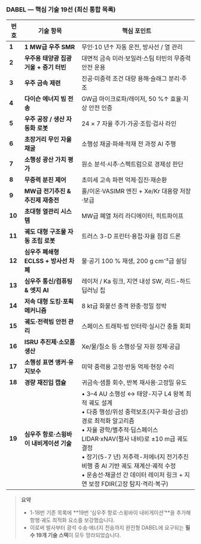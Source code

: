 ### DABEL ― 핵심 기술 19선 (최신 통합 목록)

| 번호     | 기술 항목                      | 핵심 포인트                                                                                                                                                                                                                                     |
| ------ | -------------------------- | ------------------------------------------------------------------------------------------------------------------------------------------------------------------------------------------------------------------------------------------ |
| **1**  | **1 MW급 우주 SMR**           | 무인·10 년↑ 자동 운전, 방사선 / 열 관리                                                                                                                                                                                                                 |
| **2**  | **우주용 태양광 집광 거울 + 증기 터빈**  | 대면적 금속 미러·보일러·스팀 터빈의 무중력 안전 운용                                                                                                                                                                                                             |
| **3**  | **우주 금속 제련**               | 진공·미중력 조건 대량 용해·슬래그 분리·주조                                                                                                                                                                                                                  |
| **4**  | **다이슨 에너지 빔 전송**           | GW급 마이크로파/레이저, 50 %↑ 효율·지상 안전 인증                                                                                                                                                                                                           |
| **5**  | **우주 공장 / 생산 자동화 로봇**      | 24 × 7 자율 주기·가공·조립·검사 라인                                                                                                                                                                                                                   |
| **6**  | **초장거리 무인 자율 채굴**          | 소행성 채굴·파쇄·적재 전 과정 AI 주행                                                                                                                                                                                                                    |
| **7**  | **소행성 광산 가치 평가**           | 원소 분석·시추·스펙트럼으로 경제성 판단                                                                                                                                                                                                                     |
| **8**  | **무중력 분진 제어**              | 초미세 고속 파편 억제·집진·재순환                                                                                                                                                                                                                        |
| **9**  | **MW급 전기추진 & 추진제 재충전**     | 홀/이온·VASIMR 엔진 + Xe/Kr 대용량 저장·보급                                                                                                                                                                                                           |
| **10** | **초대형 열관리 시스템**            | MW급 폐열 처리 라디에이터, 히트파이프                                                                                                                                                                                                                     |
| **11** | **궤도 대형 구조물 자동 조립 로봇**     | 트러스 3-D 프린터·용접·자율 점검 드론                                                                                                                                                                                                                    |
| **12** | **심우주 폐쇄형 ECLSS + 방사선 차폐** | 물·공기 100 % 재생, 200 g cm⁻²급 쉴딩                                                                                                                                                                                                              |
| **13** | **심우주 통신/컴퓨팅 & 엣지 AI**     | 레이저 / Ka 링크, 지연 내성 SW, 라드-하드 딥러닝 칩                                                                                                                                                                                                         |
| **14** | **저속 대형 도킹·포획 메커니즘**       | 8 kt급 화물선 충격 완충·정밀 정박                                                                                                                                                                                                                      |
| **15** | **궤도·전력빔 안전 관리**           | 스페이스 트래픽·빔 인터락·실시간 충돌 회피                                                                                                                                                                                                                   |
| **16** | **ISRU 추진제·소모품 생산**        | Xe/물/질소 등 소행성·달 자원 정제·공급                                                                                                                                                                                                                   |
| **17** | **소행성 표면 앵커·유지보수**         | 미약 중력용 고정·반동 억제·현장 수리                                                                                                                                                                                                                      |
| **18** | **경량 재진입 캡슐**              | 귀금속·샘플 회수, 반복 재사용·고정밀 유도                                                                                                                                                                                                                   |
| **19** | **심우주 항로·스윙바이 내비게이션 기술**   | • 3–4 AU 소행성 ↔ 태양-지구 L4 왕복 최적 궤도 설계<br>• 다중 행성/위성 중력보조(지구·화성·금성) 경로 최적화 알고리즘<br>• 자율 광학/별추적·딥스페이스 LIDAR·xNAV(펄사 내비)로 ±10 m급 궤도 결정<br>• 장기(5-7 년) 저추력-저에너지 전기추진 비행 중 AI 기반 궤도 재계산·궤적 수정<br>• 운송선·채굴선 간 데이터 레이저 링크 + 지연 보정 FDIR(고장 탐지·격리·복구) |

> **요약**
>
> * 1-18번 기존 목록에 \*\*19번 ‘심우주 항로·스윙바이 내비게이션’\*\*을 추가해 항행·궤도 최적화 요소를 보강했습니다.
> * 이로써 발사부터 광석 수송·에너지 전송까지 완전형 DABEL에 요구되는 **필수 19개 기술 스택**이 모두 망라되었습니다.
